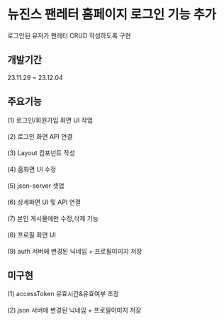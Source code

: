 # 뉴진스 팬레터 홈페이지 로그인 기능 추가

로그인된 유저가 팬레터 CRUD 작성하도록 구현

## 개발기간

23.11.29 ~ 23.12.04

## 주요기능

(1) 로그인/회원가입 화면 UI 작업 <br/>  
(2) 로그인 화면 API 연결 <br/>  
(3) Layout 컴포넌트 작성 <br/>  
(4) 홈화면 UI 수정 <br/>  
(5) json-server 셋업 <br/>  
(6) 상세화면 UI 및 API 연결 <br/>  
(7) 본인 게시물에만 수정,삭제 기능 <br/>  
(8) 프로필 화면 UI <br/>  
(9) auth 서버에 변경된 닉네임 + 프로필이미지 저장<br/>

## 미구현

(1) accessToken 유효시간&유효여부 조정 <br/>  
(2) json 서버에 변경된 닉네임 + 프로필이미지 저장
